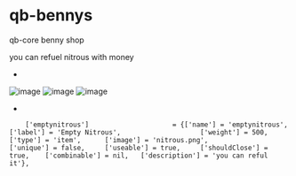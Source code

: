 # qb-bennys
qb-core benny shop

you can refuel nitrous with money 

*

![image](https://user-images.githubusercontent.com/89742984/177640414-5fb8c638-1932-477c-a3fd-ed076b2c9f61.png)
![image](https://user-images.githubusercontent.com/89742984/177640499-de72363e-fc6a-4d70-8493-69d6d9db8a6f.png)
![image](https://user-images.githubusercontent.com/89742984/177640606-38781746-5de7-45c5-84e7-fad4a9ce8b68.png)

*

```
	['emptynitrous'] 				 	 = {['name'] = 'emptynitrous', 			  	  		['label'] = 'Empty Nitrous', 					['weight'] = 500, 		['type'] = 'item', 		['image'] = 'nitrous.png', 				['unique'] = false, 	['useable'] = true, 	['shouldClose'] = true,	   ['combinable'] = nil,   ['description'] = 'you can reful it'},

```
